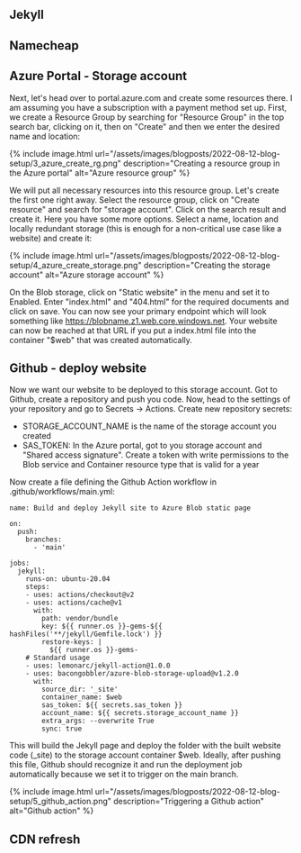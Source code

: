 



## Jekyll

## Namecheap

## Azure Portal - Storage account

Next, let's head over to portal.azure.com and create some resources there. I am assuming you have a subscription with a payment method set up. First, we create a Resource Group by searching for "Resource Group" in the top search bar, clicking on it, then on "Create" and then we enter the desired name and location:

{% include image.html
    url="/assets/images/blogposts/2022-08-12-blog-setup/3_azure_create_rg.png"
    description="Creating a resource group in the Azure portal"
    alt="Azure resource group" %}

We will put all necessary resources into this resource group. Let's create the first one right away. Select the resource group, click on "Create resource" and search for "storage account". Click on the search result and create it. Here you have some more options. Select a name, location and locally redundant storage (this is enough for a non-critical use case like a website) and create it:

{% include image.html
    url="/assets/images/blogposts/2022-08-12-blog-setup/4_azure_create_storage.png"
    description="Creating the storage account"
    alt="Azure storage account" %}

On the Blob storage, click on "Static website" in the menu and set it to Enabled. Enter "index.html" and "404.html" for the required documents and click on save. You can now see your primary endpoint which will look something like https://blobname.z1.web.core.windows.net. Your website can now be reached at that URL if you put a index.html file into the container "$web" that was created automatically.

## Github - deploy website

Now we want our website to be deployed to this storage account. Got to Github, create a repository and push you code. Now, head to the settings of your repository and go to Secrets -> Actions. Create new repository secrets:
- STORAGE_ACCOUNT_NAME is the name of the storage account you created
- SAS_TOKEN: In the Azure portal, got to you storage account and "Shared access signature". Create a token with write permissions to the Blob service and Container resource type that is valid for a year

Now create a  file defining the Github Action workflow in .github/workflows/main.yml:
```
name: Build and deploy Jekyll site to Azure Blob static page

on:
  push:
    branches:
      - 'main'

jobs:
  jekyll:
    runs-on: ubuntu-20.04
    steps:
    - uses: actions/checkout@v2
    - uses: actions/cache@v1
      with:
        path: vendor/bundle
        key: ${{ runner.os }}-gems-${{ hashFiles('**/jekyll/Gemfile.lock') }}
        restore-keys: |
          ${{ runner.os }}-gems-
    # Standard usage
    - uses: lemonarc/jekyll-action@1.0.0
    - uses: bacongobbler/azure-blob-storage-upload@v1.2.0
      with:
        source_dir: '_site'
        container_name: $web
        sas_token: ${{ secrets.sas_token }}
        account_name: ${{ secrets.storage_account_name }} 
        extra_args: --overwrite True
        sync: true
```

This will build the Jekyll page and deploy the folder with the built website code (_site) to the storage account container $web. Ideally, after pushing this file, Github should recognize it and run the deployment job automatically because we set it to trigger on the main branch.

{% include image.html
    url="/assets/images/blogposts/2022-08-12-blog-setup/5_github_action.png"
    description="Triggering a Github action"
    alt="Github action" %}

## CDN refresh